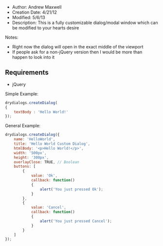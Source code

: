 - Author: Andrew Maxwell
- Creation Date: 4/21/12
- Modified: 5/6/13
- Description: This is a fully customizable dialog/modal window which can be modified to your hearts desire

Notes:
- Right now the dialog will open in the exact middle of the viewport
- If people ask for a non-jQuery version then I would be more than happen to look into it

## Requirements
- jQuery


Simple Example:
```javascript
drydialogs.createDialog(
{
    textBody : 'Hello World!'
});
```


General Example:
```javascript
drydialogs.createDialog({
    name: 'HelloWorld',
    title: 'Hello World Custom Dialog',
    htmlBody: '<p>Hello World!</p>',
    width: '500px',
    height: '300px',
    overlayClose: TRUE, // Boolean
    buttons: [
        {
            value: 'Ok',
            callback: function()
            {
                alert('You just pressed Ok');
            }
        },
        {
            value: 'Cancel',
            callback: function()
            {
                alert('You just pressed Cancel');
            }
        }
    ]
});
```
